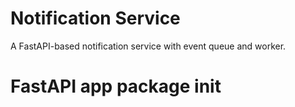 # Notification Service

A FastAPI-based notification service with event queue and worker.
# FastAPI app package init

